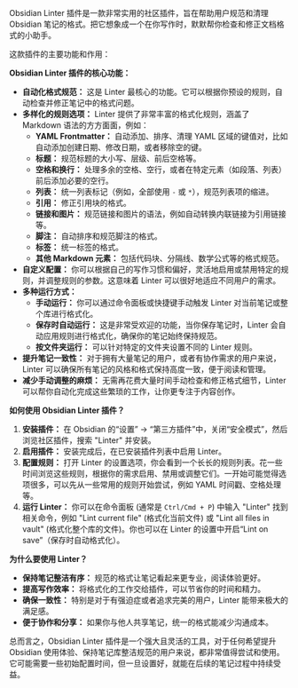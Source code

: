 Obsidian Linter 插件是一款非常实用的社区插件，旨在帮助用户规范和清理 Obsidian 笔记的格式。把它想象成一个在你写作时，默默帮你检查和修正文档格式的小助手。

这款插件的主要功能和作用：

**Obsidian Linter 插件的核心功能：**

- **自动化格式规范：** 这是 Linter 最核心的功能。它可以根据你预设的规则，自动检查并修正笔记中的格式问题。
- **多样化的规则选项：** Linter 提供了非常丰富的格式化规则，涵盖了 Markdown 语法的方方面面，例如：
    - **YAML Frontmatter：** 自动添加、排序、清理 YAML 区域的键值对，比如自动添加创建日期、修改日期，或者移除空的键。
    - **标题：** 规范标题的大小写、层级、前后空格等。
    - **空格和换行：** 处理多余的空格、空行，或者在特定元素（如段落、列表）前后添加必要的空行。
    - **列表：** 统一列表标记（例如，全部使用 `-` 或 `*`），规范列表项的缩进。
    - **引用：** 修正引用块的格式。
    - **链接和图片：** 规范链接和图片的语法，例如自动转换内联链接为引用链接等。
    - **脚注：** 自动排序和规范脚注的格式。
    - **标签：** 统一标签的格式。
    - **其他 Markdown 元素：** 包括代码块、分隔线、数学公式等的格式规范。
- **自定义配置：** 你可以根据自己的写作习惯和偏好，灵活地启用或禁用特定的规则，并调整规则的参数。这意味着 Linter 可以很好地适应不同用户的需求。
- **多种运行方式：**
    - **手动运行：** 你可以通过命令面板或快捷键手动触发 Linter 对当前笔记或整个库进行格式化。
    - **保存时自动运行：** 这是非常受欢迎的功能，当你保存笔记时，Linter 会自动应用规则进行格式化，确保你的笔记始终保持规范。
    - **按文件夹运行：** 可以针对特定的文件夹设置不同的 Linter 规则。
- **提升笔记一致性：** 对于拥有大量笔记的用户，或者有协作需求的用户来说，Linter 可以确保所有笔记的风格和格式保持高度一致，便于阅读和管理。
- **减少手动调整的麻烦：** 无需再花费大量时间手动检查和修正格式细节，Linter 可以帮你自动化完成这些繁琐的工作，让你更专注于内容创作。

**如何使用 Obsidian Linter 插件？**

1. **安装插件：** 在 Obsidian 的“设置” -> “第三方插件”中，关闭“安全模式”，然后浏览社区插件，搜索 "Linter" 并安装。
2. **启用插件：** 安装完成后，在已安装插件列表中启用 Linter。
3. **配置规则：** 打开 Linter 的设置选项，你会看到一个长长的规则列表。花一些时间浏览这些规则，根据你的需求启用、禁用或调整它们。一开始可能觉得选项很多，可以先从一些常用的规则开始尝试，例如 YAML 时间戳、空格处理等。
4. **运行 Linter：** 你可以在命令面板 (通常是 `Ctrl/Cmd + P`) 中输入 "Linter" 找到相关命令，例如 "Lint current file" (格式化当前文件) 或 "Lint all files in vault" (格式化整个库的文件)。你也可以在 Linter 的设置中开启“Lint on save”（保存时自动格式化）。

**为什么要使用 Linter？**

- **保持笔记整洁有序：** 规范的格式让笔记看起来更专业，阅读体验更好。
- **提高写作效率：** 将格式化的工作交给插件，可以节省你的时间和精力。
- **确保一致性：** 特别是对于有强迫症或者追求完美的用户，Linter 能带来极大的满足感。
- **便于协作和分享：** 如果你与他人共享笔记，统一的格式能减少沟通成本。

总而言之，Obsidian Linter 插件是一个强大且灵活的工具，对于任何希望提升 Obsidian 使用体验、保持笔记库整洁规范的用户来说，都非常值得尝试和使用。它可能需要一些初始配置时间，但一旦设置好，就能在后续的笔记过程中持续受益。